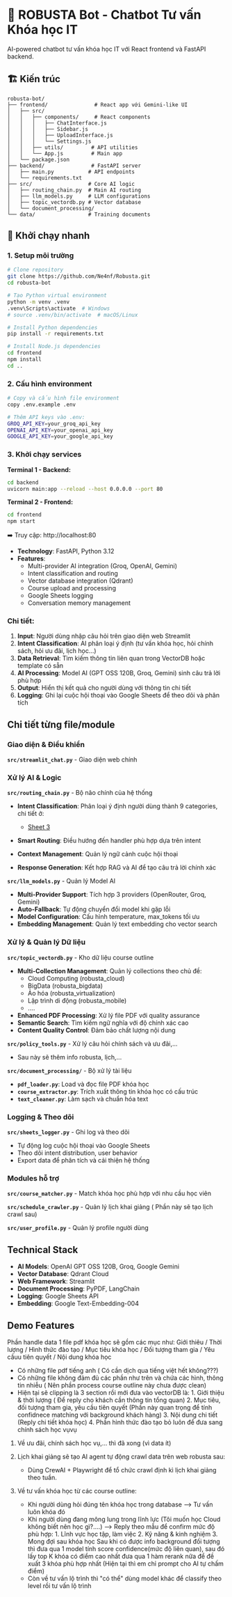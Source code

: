 # 🤖 ROBUSTA Bot - Chatbot Tư vấn Khóa học IT

AI-powered chatbot tư vấn khóa học IT với React frontend và FastAPI backend.

## 🏗️ Kiến trúc

```
robusta-bot/
├── frontend/               # React app với Gemini-like UI
│   ├── src/
│   │   ├── components/     # React components
│   │   │   ├── ChatInterface.js
│   │   │   ├── Sidebar.js
│   │   │   ├── UploadInterface.js
│   │   │   └── Settings.js
│   │   ├── utils/         # API utilities
│   │   └── App.js         # Main app
│   └── package.json
├── backend/               # FastAPI server
│   ├── main.py           # API endpoints
│   └── requirements.txt
├── src/                  # Core AI logic
│   ├── routing_chain.py  # Main AI routing
│   ├── llm_models.py     # LLM configurations
│   ├── topic_vectordb.py # Vector database
│   └── document_processing/
└── data/                 # Training documents
```

## 🚀 Khởi chạy nhanh

### 1. Setup môi trường
```bash
# Clone repository
git clone https://github.com/Ne4nf/Robusta.git
cd robusta-bot

# Tạo Python virtual environment
python -m venv .venv
.venv\Scripts\activate  # Windows
# source .venv/bin/activate  # macOS/Linux

# Install Python dependencies
pip install -r requirements.txt

# Install Node.js dependencies
cd frontend
npm install
cd ..
```

### 2. Cấu hình environment
```bash
# Copy và cấu hình file environment
copy .env.example .env

# Thêm API keys vào .env:
GROQ_API_KEY=your_groq_api_key
OPENAI_API_KEY=your_openai_api_key
GOOGLE_API_KEY=your_google_api_key
```

### 3. Khởi chạy services

**Terminal 1 - Backend:**
```bash
cd backend
uvicorn main:app --reload --host 0.0.0.0 --port 80
```

**Terminal 2 - Frontend:**
```bash
cd frontend
npm start
```

➡️ Truy cập: http://localhost:80
- **Technology**: FastAPI, Python 3.12
- **Features**:
  - Multi-provider AI integration (Groq, OpenAI, Gemini)
  - Intent classification and routing
  - Vector database integration (Qdrant)
  - Course upload and processing
  - Google Sheets logging
  - Conversation memory management

### Chi tiết:
1. **Input**: Người dùng nhập câu hỏi trên giao diện web Streamlit
2. **Intent Classification**: AI phân loại ý định (tư vấn khóa học, hỏi chính sách, hỏi ưu đãi, lịch học...)
3. **Data Retrieval**: Tìm kiếm thông tin liên quan trong VectorDB hoặc template có sẵn
4. **AI Processing**: Model AI (GPT OSS 120B, Groq, Gemini) sinh câu trả lời phù hợp
5. **Output**: Hiển thị kết quả cho người dùng với thông tin chi tiết
6. **Logging**: Ghi lại cuộc hội thoại vào Google Sheets để theo dõi và phân tích

## Chi tiết từng file/module

###  Giao diện & Điều khiển
**`src/streamlit_chat.py`** - Giao diện web chính


###  Xử lý AI & Logic 
**`src/routing_chain.py`** - Bộ não chính của hệ thống
- **Intent Classification**: Phân loại ý định người dùng thành 9 categories, chi tiết ở:
  - [Sheet 3](https://docs.google.com/spreadsheets/d/1ifGKB2hlJQaeL1ml7Wb1kGhpk0t-CMLSgk7deI2orL4/edit?gid=164103885#gid=164103885)


- **Smart Routing**: Điều hướng đến handler phù hợp dựa trên intent
- **Context Management**: Quản lý ngữ cảnh cuộc hội thoại
- **Response Generation**: Kết hợp RAG và AI để tạo câu trả lời chính xác


**`src/llm_models.py`** - Quản lý Model AI
- **Multi-Provider Support**: Tích hợp 3 providers (OpenRouter, Groq, Gemini)
- **Auto-Fallback**: Tự động chuyển đổi model khi gặp lỗi
- **Model Configuration**: Cấu hình temperature, max_tokens tối ưu
- **Embedding Management**: Quản lý text embedding cho vector search

###  Xử lý & Quản lý Dữ liệu
**`src/topic_vectordb.py`** - Kho dữ liệu course outline
- **Multi-Collection Management**: Quản lý collections theo chủ đề:
  - Cloud Computing (robusta_cloud)
  - BigData (robusta_bigdata)
  - Ảo hóa (robusta_virtualization)
  - Lập trình di động (robusta_mobile)
  - ....
- **Enhanced PDF Processing**: Xử lý file PDF với quality assurance
- **Semantic Search**: Tìm kiếm ngữ nghĩa với độ chính xác cao
- **Content Quality Control**: Đảm bảo chất lượng nội dung

**`src/policy_tools.py`** - Xử lý câu hỏi chính sách và ưu đãi,...
- Sau này sẽ thêm info robusta, lịch,...

**`src/document_processing/`** - Bộ xử lý tài liệu
- **`pdf_loader.py`**: Load và đọc file PDF khóa học
- **`course_extractor.py`**: Trích xuất thông tin khóa học có cấu trúc
- **`text_cleaner.py`**: Làm sạch và chuẩn hóa text


###  Logging & Theo dõi
**`src/sheets_logger.py`** - Ghi log và theo dõi
- Tự động log cuộc hội thoại vào Google Sheets
- Theo dõi intent distribution, user behavior
- Export data để phân tích và cải thiện hệ thống

###  Modules hỗ trợ
**`src/course_matcher.py`** - Match khóa học phù hợp với nhu cầu học viên

**`src/schedule_crawler.py`** - Quản lý lịch khai giảng ( Phần này sẽ tạo lịch crawl sau)

**`src/user_profile.py`** - Quản lý profile người dùng



## Technical Stack 
- **AI Models**: OpenAI GPT OSS 120B, Groq, Google Gemini
- **Vector Database**: Qdrant Cloud
- **Web Framework**: Streamlit
- **Document Processing**: PyPDF, LangChain
- **Logging**: Google Sheets API
- **Embedding**: Google Text-Embedding-004

## Demo Features
Phần handle data 1 file pdf khóa học sẽ gồm các mục như: Giới thiêu / Thời lượng / Hình thức đào tạo / Mục tiêu khóa học / Đối tượng tham gia / Yêu cầuu tiên quyết / Nội dung khóa học

 - Có những file pdf tiếng anh ( Có cần dịch qua tiếng việt hết không???)
 - Có những file không đảm đủ các phần như trên và chứa các hình, thông tin nhiễu ( Nên phần process course outline này chưa được clean)
 - Hiện tại sẽ clipping là 3 section rồi mới đưa vào vectorDB là:
       1. Giới thiệu & thời lượng ( Để reply cho khách cần thông tin tổng quan)
       2. Mục tiêu, đối tượng tham gia, yêu cầu tiên quyết (Phần này quan trọng để tính confidnece matching với background khách hàng)
       3. Nội dung chi tiết (Reply chi tiết khóa học)
       4. Phần hình thức đào tạo bỏ luôn để đưa sang chính sách học vụvụ

1. Về ưu đãi, chính sách học vụ,... thì đã xong (vì data ít)
2. Lịch khai giảng sẽ tạo AI agent tự động crawl data trên web robusta sau:
   - Dùng CrewAI + Playwright để tổ chức crawl định kì lịch khai giảng theo tuần.

3. Về tư vấn khóa học từ các course outline:
   - Khi người dùng hỏi đúng tên khóa học trong database --> Tư vấn luôn khóa đó
   - Khi người dùng đang mông lung trong lĩnh lực (Tôi muốn học Cloud không biết nên học gì?....) --> Reply theo mẫu để confirm mức độ phù hợp:
          1. Lĩnh vực học tập, làm việc
          2. Kỹ năng & kinh nghiệm
          3. Mong đợi sau khóa học
     Sau khi có được info background đối tượng thì đưa qua 1 model tính score confidence(mức độ liên quan), sau đó lấy top K khóa có điểm cao nhất đưa qua 1 hàm rerank nữa để đề xuất 3 khóa phù hợp nhất
     (Hiện tại thì em chỉ prompt cho AI tự chấm điểm)
   - Còn về tư vấn lộ trình thì "có thể" dùng model khác để classify theo level rồi tư vấn lộ trình





